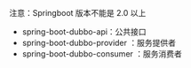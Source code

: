 
注意：Springboot 版本不能是 2.0 以上

- spring-boot-dubbo-api：公共接口
- spring-boot-dubbo-provider ：服务提供者
- spring-boot-dubbo-consumer ：服务消费者